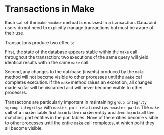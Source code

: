 # Transactions in Make

Each call of the `make <make>` method is enclosed in a transaction.
DataJoint users do not need to explicitly manage transactions but must
be aware of their use.

Transactions produce two effects:

First, the state of the database appears stable within the `make` call
throughout the transaction: two executions of the same query will yield
identical results within the same `make` call.

Second, any changes to the database (inserts) produced by the `make`
method will not become visible to other processes until the `make` call
completes execution. If the `make` method raises an exception, all
changes made so far will be discarded and will never become visible to
other processes.

Transactions are particularly important in maintaining
`group integrity <group-integrity>` with
`master-part relationships <master-part>`. The `make` call of a master
table first inserts the master entity and then inserts all the matching
part entities in the part tables. None of the entities become visible to
other processes until the entire `make` call completes, at which point
they all become visible.
